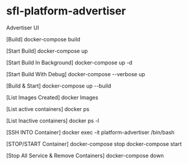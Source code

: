 # sfl-platform-advertiser
Advertiser UI

[Build]
docker-compose build

[Start Build]
docker-compose up

[Start Build In Background]
docker-compose up -d

[Start Build With Debug]
docker-compose --verbose up

[Build & Start]
docker-compose up --build

[List Images Created]
docker Images

[List active containers]
docker ps

[List Inactive containers]
docker ps -l

[SSH INTO Container]
docker exec -it platform-advertiser /bin/bash

[STOP/START Container]
docker-compose stop
docker-compose start

[Stop All Service & Remove Containers]
docker-compose  down